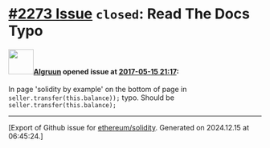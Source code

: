 # [\#2273 Issue](https://github.com/ethereum/solidity/issues/2273) `closed`: Read The Docs Typo

#### <img src="https://avatars.githubusercontent.com/u/7125678?u=cd08109683f783c2db67454d6d7b7026fe7fd3ca&v=4" width="50">[Algruun](https://github.com/Algruun) opened issue at [2017-05-15 21:17](https://github.com/ethereum/solidity/issues/2273):

In page 'solidity by example' on the bottom of  page in `seller.transfer(this.balance));` typo. Should be `seller.transfer(this.balance);`




-------------------------------------------------------------------------------



[Export of Github issue for [ethereum/solidity](https://github.com/ethereum/solidity). Generated on 2024.12.15 at 06:45:24.]
